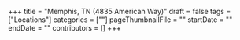 +++
title = "Memphis, TN (4835 American Way)"
draft = false
tags = ["Locations"]
categories = [""]
pageThumbnailFile = ""
startDate = ""
endDate = ""
contributors = []
+++
